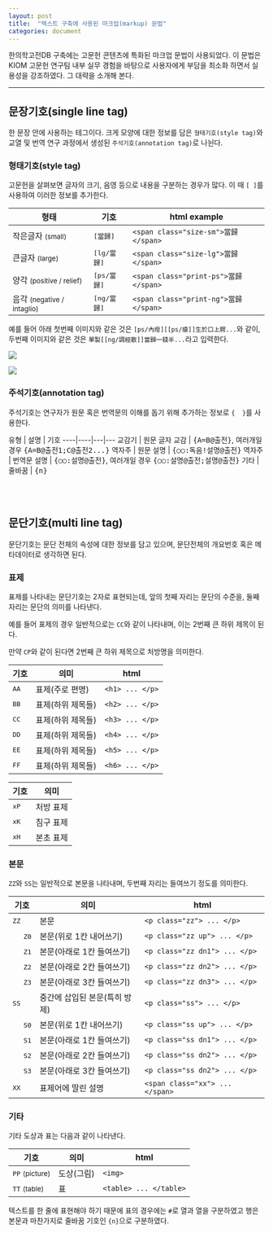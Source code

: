```yaml
---
layout: post
title:  "텍스트 구축에 사용된 마크업(markup) 문법"
categories: document
---
```


한의학고전DB 구축에는 고문헌 콘텐츠에 특화된 마크업 문법이 사용되었다. 이 문법은 KIOM 고문헌 연구팀 내부 실무 경험을 바탕으로 사용자에게 부담을 최소화 하면서 실용성을 강조하였다. 그 대략을 소개해 본다. 

***

문장기호(single line tag)
---------------

한 문장 안에 사용하는 테그이다. 크게 모양에 대한 정보를 담은 `형태기호(style tag)`와 교열 및 번역 연구 과정에서 생성된 `주석기호(annotation tag)`로 나뉜다.

### 형태기호(style tag)

고문헌을 살펴보면 글자의 크기, 음영 등으로 내용을 구분하는 경우가 많다. 이 때 `[ ]`를 사용하여 이러한 정보를 추가한다. 

형태	|	기호   | html example
----|---|---
작은글자 <small>(small)</small> | <kbd>[當歸]</kbd> | `<span class="size-sm">當歸</span>`
큰글자 <small>(large)</small> | <kbd>[lg/當歸]</kbd> | `<span class="size-lg">當歸</span>`
양각 <small>(positive / relief)</small>	|	<kbd>[ps/當歸]</kbd> | `<span class="print-ps">當歸</span>`
음각 <small>(negative / intaglio)</small>	|	<kbd>[ng/當歸]</kbd> | `<span class="print-ng">當歸</span>`

예를 들어 아래 첫번째 이미지와 같은 것은 `[ps/內疳][[ps/瘡]]生於口上腭...`와 같이, 두번째 이미지와 같은 것은 `單製[[ng/調經散]]當歸一錢半...`라고 입력한다. 

![](http://imgur.com/XLx8h6v.png%20/%22%EC%96%91%EA%B0%81%EC%98%88%EC%8B%9C%22)

![](http://imgur.com/1IPaUtn.png%20/%22%EC%9D%8C%EA%B0%81%EC%98%88%EC%8B%9C%22)


### 주석기호(annotation tag)

주석기호는 연구자가 원문 혹은 번역문의 이해를 돕기 위해 추가하는 정보로 `{  }`를 사용한다. 

유형	| 설명 |	기호 
----|----|---|---
교감기 | 원문 글자 교감 | <kbd>{A=B@출전}</kbd>, 여러개일 경우 <kbd>{A=B@출전1;C@출전2...}</kbd> 
역자주 | 원문 설명 | <kbd>{○○:독음!설명@출전}</kbd>
역자주 | 번역문 설명 | <kbd>{○○:설명@출전}</kbd>, 여러개일 경우 <kbd>{○○:설명@출전;설명@출전}</kbd>
기타 | 줄바꿈  | <kbd>{n}</kbd>

<br>
<br>

문단기호(multi line tag)
----------------

문단기호는 문단 전체의 속성에 대한 정보를 담고 있으며, 문단전체의 개요번호 혹은 메타데이터로 생각하면 된다.

### 표제

표제를 나타내는 문단기호는 2자로 표현되는데, 앞의 첫째 자리는 문단의 수준을, 둘째 자리는 문단의 의미를 나타낸다. 

예를 들어 표제의 경우 일반적으로는 `CC`와 같이 나타내며, 이는 2번째 큰 하위 제목이 된다. 

만약 `CP`와 같이 된다면 2번째 큰 하위 제목으로 처방명을 의미한다. 

기호|의미|html
---|---|---
<kbd>AA</kbd>	 |	표제(주로 편명) | `<h1> ... </p>`
<kbd>BB</kbd>	 |	표제(하위 제목들) | `<h2> ... </p>`
<kbd>CC</kbd>	 |	표제(하위 제목들) | `<h3> ... </p>`
<kbd>DD</kbd>	 |	표제(하위 제목들) | `<h4> ... </p>`
<kbd>EE</kbd>	 |	표제(하위 제목들) | `<h5> ... </p>`
<kbd>FF</kbd>	 |	표제(하위 제목들) | `<h6> ... </p>`

기호|의미
---|---
<kbd>xP</kbd> 	|	처방 표제  
<kbd>xK</kbd> 	|	침구 표제  
<kbd>xH</kbd> 	|	본초 표제  

### 본문 

`ZZ`와 `SS`는 일반적으로 본문을 나타내며, 두번째 자리는 들여쓰기 정도를 의미한다. 

기호|의미|html
---|---|---
<kbd>ZZ</kbd>	 |	본문 | `<p class="zz"> ... </p>`
&nbsp;&nbsp;&nbsp;&nbsp;&nbsp;<kbd>Z0</kbd>	|	본문(위로 1칸 내어쓰기)    | `<p class="zz up"> ... </p>`
&nbsp;&nbsp;&nbsp;&nbsp;&nbsp;<kbd>Z1</kbd>	|	본문(아래로 1칸 들여쓰기)    | `<p class="zz dn1"> ... </p>`
&nbsp;&nbsp;&nbsp;&nbsp;&nbsp;<kbd>Z2</kbd>	|	본문(아래로 2칸 들여쓰기)    | `<p class="zz dn2"> ... </p>`
&nbsp;&nbsp;&nbsp;&nbsp;&nbsp;<kbd>Z3</kbd>	|	본문(아래로 3칸 들여쓰기)    | `<p class="zz dn3"> ... </p>`
<kbd>SS</kbd> 	|	중간에 삽입된 본문(특히 방제)    | `<p class="ss"> ... </p>`
&nbsp;&nbsp;&nbsp;&nbsp;&nbsp;<kbd>S0</kbd>	|	본문(위로 1칸 내어쓰기)    | `<p class="ss up"> ... </p>`
&nbsp;&nbsp;&nbsp;&nbsp;&nbsp;<kbd>S1</kbd>	|	본문(아래로 1칸 들여쓰기)    | `<p class="ss dn1"> ... </p>`
&nbsp;&nbsp;&nbsp;&nbsp;&nbsp;<kbd>S2</kbd>	|	본문(아래로 2칸 들여쓰기)    | `<p class="ss dn2"> ... </p>`
&nbsp;&nbsp;&nbsp;&nbsp;&nbsp;<kbd>S3</kbd>	|	본문(아래로 3칸 들여쓰기)    | `<p class="ss dn2"> ... </p>`
<kbd>XX</kbd> 	|	표제어에 딸린 설명  |   `<span class="xx"> ... </span>`

### 기타

기타 도상과 표는 다음과 같이 나타낸다. 

기호|의미|html
---|---|---
<kbd>PP</kbd> <small>(picture)</small>	|	도상(그림) |  `<img>`
<kbd>TT</kbd> <small>(table)</small>	|	표  | `<table> ... </table>`

텍스트를 한 줄에 표현해야 하기 때문에 표의 경우에는 `#`로 열과 열을 구분하였고 행은 본문과 마찬가지로 줄바꿈 기호인 `{n}`으로 구분하였다.


